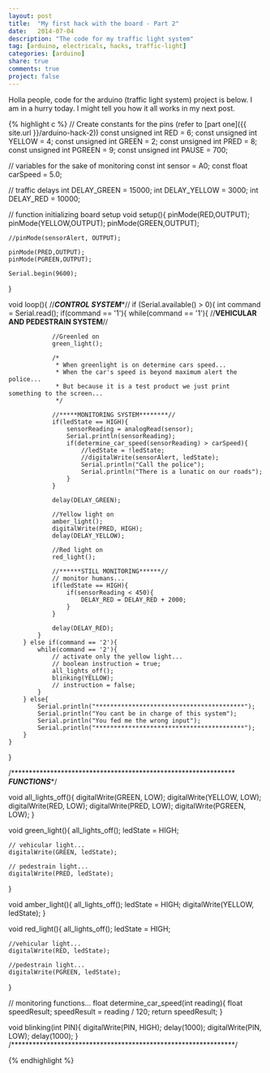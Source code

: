 ```yaml
---
layout: post
title:  "My first hack with the board - Part 2"
date:   2014-07-04
description: "The code for my traffic light system"
tag: [arduino, electricals, hacks, traffic-light]
categories: [arduino]
share: true
comments: true
project: false
---
```


Holla people, code for the arduino (traffic light system) project is below. I am in a hurry today. I might tell you how it all works in my next post.

{% highlight c %}
// Create constants for the pins (refer to [part one]({{ site.url }}/arduino-hack-2))
const unsigned int RED = 6;
const unsigned int YELLOW = 4;
const unsigned int GREEN = 2;
const unsigned int PRED = 8;
const unsigned int PGREEN = 9;
const unsigned int PAUSE = 700;

// variables for the sake of monitoring
const int sensor = A0;
const float carSpeed = 5.0;

// traffic delays
int DELAY_GREEN = 15000;
int DELAY_YELLOW = 3000;
int DELAY_RED = 10000;

// function initializing board setup
void setup(){
    pinMode(RED,OUTPUT);
    pinMode(YELLOW,OUTPUT);
    pinMode(GREEN,OUTPUT);

    //pinMode(sensorAlert, OUTPUT);

    pinMode(PRED,OUTPUT);
    pinMode(PGREEN,OUTPUT);

    Serial.begin(9600);
}

void loop(){
    //*****CONTROL SYSTEM******//
    if (Serial.available() > 0){
        int command = Serial.read();
        if(command == '1'){
            while(command == '1'){
                //******VEHICULAR AND PEDESTRAIN SYSTEM******//

                //Greenled on
                green_light();

                /*
                 * When greenlight is on determine cars speed...
                 * When the car's speed is beyond maximum alert the police...
                 * But because it is a test product we just print something to the screen...
                 */

                //*****MONITORING SYSTEM********//
                if(ledState == HIGH){
                    sensorReading = analogRead(sensor);
                    Serial.println(sensorReading);
                    if(determine_car_speed(sensorReading) > carSpeed){
                        //ledState = !ledState;
                        //digitalWrite(sensorAlert, ledState);
                        Serial.println("Call the police");
                        Serial.println("There is a lunatic on our roads");
                    }
                }

                delay(DELAY_GREEN);

                //Yellow light on
                amber_light();
                digitalWrite(PRED, HIGH);
                delay(DELAY_YELLOW);

                //Red light on
                red_light();

                //******STILL MONITORING******//
                // monitor humans...
                if(ledState == HIGH){
                    if(sensorReading < 450){
                        DELAY_RED = DELAY_RED + 2000;
                    }
                }

                delay(DELAY_RED);
            }
        } else if(command == '2'){
            while(command == '2'){
                // activate only the yellow light...
                // boolean instruction = true;
                all_lights_off();
                blinking(YELLOW);
                // instruction = false;
            }
        } else{
            Serial.println("*****************************************");
            Serial.println("You cant be in charge of this system");
            Serial.println("You fed me the wrong input");
            Serial.println("*****************************************");
        }
    }
}

/***************************************************************
***************************FUNCTIONS****************************/

void all_lights_off(){
    digitalWrite(GREEN, LOW);
    digitalWrite(YELLOW, LOW);
    digitalWrite(RED, LOW);
    digitalWrite(PRED, LOW);
    digitalWrite(PGREEN, LOW);
}

void green_light(){
    all_lights_off();
    ledState = HIGH;

    // vehicular light...
    digitalWrite(GREEN, ledState);

    // pedestrain light...
    digitalWrite(PRED, ledState);
}

void amber_light(){
    all_lights_off();
    ledState = HIGH;
    digitalWrite(YELLOW, ledState);
}

void red_light(){
    all_lights_off();
    ledState = HIGH;

    //vehicular light...
    digitalWrite(RED, ledState);

    //pedestrain light...
    digitalWrite(PGREEN, ledState);
}

// monitoring functions...
float determine_car_speed(int reading){
    float speedResult;
    speedResult = reading / 120;
    return speedResult;
}

void blinking(int PIN){
    digitalWrite(PIN, HIGH);
    delay(1000);
    digitalWrite(PIN, LOW);
    delay(1000);
}
/***************************************************************/

{% endhighlight %}
